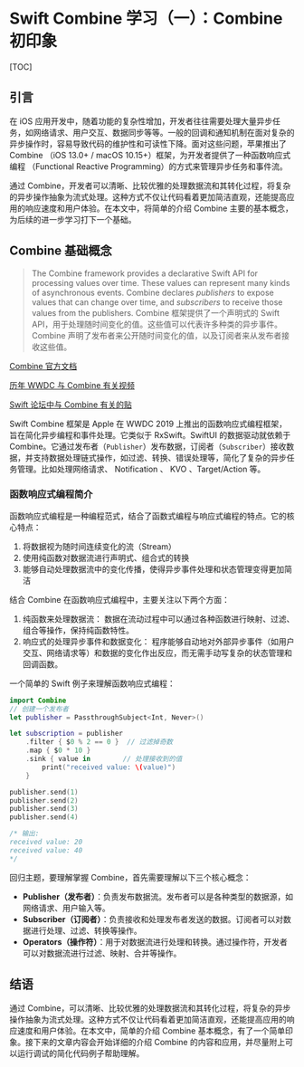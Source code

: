 # Swift Combine 学习（一）：Combine 初印象



[TOC]

## 引言

在 iOS 应用开发中，随着功能的复杂性增加，开发者往往需要处理大量异步任务，如网络请求、用户交互、数据同步等等。一般的回调和通知机制在面对复杂的异步操作时，容易导致代码的维护性和可读性下降。面对这些问题，苹果推出了 Combine （iOS 13.0+ / macOS 10.15+）框架，为开发者提供了一种函数响应式编程 （Functional Reactive Programming）的方式来管理异步任务和事件流。

通过 Combine，开发者可以清晰、比较优雅的处理数据流和其转化过程，将复杂的异步操作抽象为流式处理。这种方式不仅让代码看着更加简洁直观，还能提高应用的响应速度和用户体验。在本文中，将简单的介绍 Combine 主要的基本概念，为后续的进一步学习打下一个基础。

## Combine 基础概念

> The Combine framework provides a declarative Swift API for processing values over time. These values can represent many kinds of asynchronous events. Combine declares *publishers* to expose values that can change over time, and *subscribers* to receive those values from the publishers.
> Combine 框架提供了一个声明式的 Swift API，用于处理随时间变化的值。这些值可以代表许多种类的异步事件。Combine 声明了发布者来公开随时间变化的值，以及订阅者来从发布者接收这些值。

[Combine 官方文档](https://developer.apple.com/documentation/combine/)

[历年 WWDC 与 Combine 有关视频](https://developer.apple.com/videos/all-videos/?q=Combine)

[Swift 论坛中与 Combine 有关的贴](https://forums.swift.org/search?q=Combine%20order%3Alatest_topic)

Swift Combine 框架是 Apple 在 WWDC 2019 上推出的函数响应式编程框架，旨在简化异步编程和事件处理。它类似于 RxSwift。SwiftUI 的数据驱动就依赖于 Combine。它通过发布者（`Publisher`）发布数据，订阅者（`Subscriber`）接收数据，并支持数据处理链式操作，如过滤、转换、错误处理等，简化了复杂的异步任务管理。比如处理网络请求、 Notification 、 KVO 、Target/Action 等。

### 函数响应式编程简介

函数响应式编程是一种编程范式，结合了函数式编程与响应式编程的特点。它的核心特点：

1. 将数据视为随时间连续变化的流（Stream） 
2. 使用纯函数对数据流进行声明式、组合式的转换 
3. 能够自动处理数据流中的变化传播，使得异步事件处理和状态管理变得更加简洁

结合 Combine 在函数响应式编程中，主要关注以下两个方面：

1. 纯函数来处理数据流： 数据在流动过程中可以通过各种函数进行映射、过滤、组合等操作，保持纯函数特性。
2. 响应式的处理异步事件和数据变化： 程序能够自动地对外部异步事件（如用户交互、网络请求等）和数据的变化作出反应，而无需手动写复杂的状态管理和回调函数。

一个简单的 Swift 例子来理解函数响应式编程：

```swift
import Combine
// 创建一个发布者
let publisher = PassthroughSubject<Int, Never>()

let subscription = publisher
    .filter { $0 % 2 == 0 }  // 过滤掉奇数
    .map { $0 * 10 }        
    .sink { value in        // 处理接收到的值
        print("received value: \(value)")
    }

publisher.send(1)
publisher.send(2)
publisher.send(3)
publisher.send(4)

/* 输出:
received value: 20
received value: 40
*/
```

回归主题，要理解掌握 Combine，首先需要理解以下三个核心概念：

* **Publisher（发布者）**：负责发布数据流。发布者可以是各种类型的数据源，如网络请求、用户输入等。
* **Subscriber（订阅者）**：负责接收和处理发布者发送的数据。订阅者可以对数据进行处理、过滤、转换等操作。
* **Operators（操作符）**：用于对数据流进行处理和转换。通过操作符，开发者可以对数据流进行过滤、映射、合并等操作。

## 结语

通过 Combine，可以清晰、比较优雅的处理数据流和其转化过程，将复杂的异步操作抽象为流式处理。这种方式不仅让代码看着更加简洁直观，还能提高应用的响应速度和用户体验。在本文中，简单的介绍 Combine 基本概念，有了一个简单印象。接下来的文章内容会开始详细的介绍 Combine 的内容和应用，并尽量附上可以运行调试的简化代码例子帮助理解。
